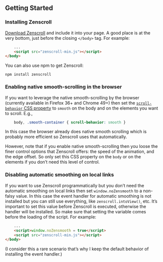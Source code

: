 ## Getting Started

### Installing Zenscroll

[Download Zenscroll](https://github.com/zengabor/zenscroll/archive/latest.zip) and include it into your page. A good place is at the very bottom, just before the closing `</body>` tag. For&nbsp;example:

````html
    ...
    <script src="zenscroll-min.js"></script>
</body>
````

You can also use npm to get Zenscroll:

````
npm install zenscroll
````

### Enabling native smooth-scrolling in the browser

If you want to leverage the native smooth-scrolling by the browser (currently available in Firefox 36+ and Chrome 49+) then set the [`scroll-behavior` CSS property](https://developer.mozilla.org/en-US/docs/Web/CSS/scroll-behavior) to `smooth` on the body and on the elements you want to scroll. E.g.,

````css
    body, .smooth-container { scroll-behavior: smooth }
````

In this case the browser already does native smooth scrolling which is probably more efficient so Zenscroll uses that automatically. 

However, note that if you enable native smooth-scrolling then you loose the finer control options that Zenscroll offers: the speed of the animation, and the edge offset. So only set this CSS property on the `body` or on the elements if you don’t need this level of control.

### Disabling automatic smoothing on local links

If you want to use Zenscroll programmatically but you don’t need the automatic smoothing on local links then set `window.noZensmooth` to a non-falsy value. In this case the event handler for automatic smoothing is not installed but you can still use everything, like `zenscroll.intoView()`, etc. It’s important to set this value before Zenscroll is executed, otherwise the handler will be installed. So make sure that setting the variable comes before the loading of the script. For&nbsp;example:

````html
    ...
    <script>window.noZensmooth = true</script>
    <script src="zenscroll-min.js"></script>
</body>
````

(I consider this a rare scenario that’s why I keep the default behavior of installing the event handler.)
